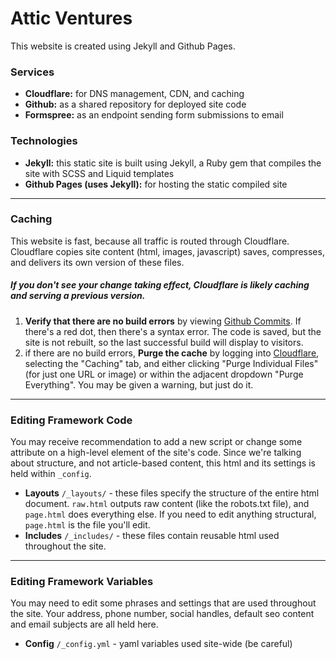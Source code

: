 # Attic Ventures

This website is created using Jekyll and Github Pages.

### Services

- **Cloudflare:** for DNS management, CDN, and caching
- **Github:** as a shared repository for deployed site code
- **Formspree:** as an endpoint sending form submissions to email

### Technologies

- **Jekyll:** this static site is built using Jekyll, a Ruby gem that compiles the site with SCSS and Liquid templates
- **Github Pages (uses Jekyll):** for hosting the static compiled site

---

### Caching

This website is fast, because all traffic is routed through Cloudflare. Cloudflare copies site content (html, images, javascript) saves, compresses, and delivers its own version of these files.

##### If you don't see your change taking effect, Cloudflare is likely caching and serving a previous version.

1. **Verify that there are no build errors** by viewing [Github Commits](https://github.com/somegoodpixels/attic/commits/master). If there's a red dot, then there's a syntax error. The code is saved, but the site is not rebuilt, so the last successful build will display to visitors.
2. if there are no build errors, **Purge the cache** by logging into [Cloudflare](https://www.cloudflare.com/a/caching/atticventures.com), selecting the "Caching" tab, and either clicking "Purge Individual Files" (for just one URL or image) or within the adjacent dropdown "Purge Everything". You may be given a warning, but just do it.

---

### Editing Framework Code

You may receive recommendation to add a new script or change some attribute on a high-level element of the site's code. Since we're talking about structure, and not article-based content, this html and its settings is held within `_config`.

- **Layouts** `/_layouts/` - these files specify the structure of the entire html document. `raw.html` outputs raw content (like the robots.txt file), and `page.html` does everything else. If you need to edit anything structural, `page.html` is the file you'll edit.
- **Includes** `/_includes/` - these files contain reusable html used throughout the site.

---

### Editing Framework Variables

You may need to edit some phrases and settings that are used throughout the site. Your address, phone number, social handles, default seo content and email subjects are all held here.

- **Config** `/_config.yml` - yaml variables used site-wide (be careful)




